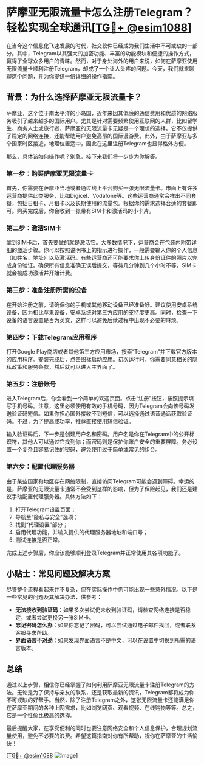# 萨摩亚无限流量卡怎么注册Telegram？轻松实现全球通讯[[TG💪+ @esim1088](https://t.me/s/esim1088)]

在当今这个信息化飞速发展的时代，社交软件已经成为我们生活中不可或缺的一部分。其中，Telegram以其强大的加密功能、丰富的功能模块和便捷的操作方式，赢得了全球众多用户的青睐。然而，对于身处海外的用户来说，如何在萨摩亚使用无限流量卡顺利注册Telegram，却成了一个让人头疼的问题。今天，我们就来聊聊这个问题，并为你提供一份详细的操作指南。

## 背景：为什么选择萨摩亚无限流量卡？

萨摩亚，这个位于南太平洋的小岛国，近年来因其低廉的通信费用和优质的网络服务吸引了越来越多的国际用户。尤其是针对需要频繁使用互联网的人群，比如留学生、商务人士或旅行者，萨摩亚的无限流量卡无疑是一个理想的选择。它不仅提供了稳定的网络连接，还能帮助用户避免高昂的国际漫游费。此外，由于萨摩亚与多个国家时区接近，地理位置适中，因此在这里注册Telegram也显得格外方便。

那么，具体该如何操作呢？别急，接下来我们将一步步为你解答。

### 第一步：购买萨摩亚无限流量卡

首先，你需要在萨摩亚当地或者通过线上平台购买一张无限流量卡。市面上有许多运营商提供此类服务，比如Digicel、Vodafone等。这些运营商通常会推出不同套餐，包括日租卡、月租卡以及长期使用的流量包。根据你的需求选择合适的套餐即可。购买完成后，你会收到一张带有SIM卡和激活码的小卡片。

### 第二步：激活SIM卡

拿到SIM卡后，首先要做的就是激活它。大多数情况下，运营商会在包装内附带详细的激活步骤。你可以按照说明书上的指示进行操作，一般需要输入你的个人信息（如姓名、地址）以及激活码。有些运营商还可能要求你上传身份证件的照片以完成身份验证。确保所有信息准确无误后提交，等待几分钟到几个小时不等，SIM卡就会被成功激活并开始计费。

### 第三步：准备注册所需的设备

在开始注册之前，请确保你的手机或其他移动设备已经准备好。建议使用安卓系统设备，因为相比苹果设备，安卓系统对第三方应用的支持度更高。同时，检查一下设备的语言设置是否为英文，这样可以避免后续过程中出现不必要的麻烦。

### 第四步：下载Telegram应用程序

打开Google Play商店或者其他第三方应用市场，搜索“Telegram”并下载官方版本的应用程序。安装完成后，点击图标启动应用。初次运行时，你需要同意相关的隐私政策和服务条款，然后就可以进入主界面了。

### 第五步：注册账号

进入Telegram后，你会看到一个简单的欢迎页面。点击“注册”按钮，按照提示填写手机号码。注意，这里必须使用有效的手机号码，因为Telegram会向该号码发送验证码短信。如果你担心国外接收不到短信，可以选择通过语音通话获取验证码。不过，为了提高成功率，推荐直接使用短信验证。

输入验证码后，下一步是创建用户名和密码。用户名是你在Telegram中的公开标识符，其他人可以通过它找到你；而密码则是保护你账户安全的重要屏障。务必设置一个复杂且容易记住的密码，避免使用过于简单或常见的组合。

### 第六步：配置代理服务器

由于某些国家和地区存在网络限制，直接访问Telegram可能会遇到障碍。幸运的是，萨摩亚的无限流量卡通常不会受到这样的影响，但为了保险起见，我们还是建议手动配置代理服务器。具体方法如下：

1. 打开Telegram设置页面；
2. 导航至“隐私与安全”选项；
3. 找到“代理设置”部分；
4. 启用代理功能，并输入提供的代理服务器地址和端口号；
5. 测试连接是否正常。

完成上述步骤后，你应该能够顺利登录Telegram并正常使用其各项功能了。

## 小贴士：常见问题及解决方案

尽管整个流程看起来并不复杂，但在实际操作中仍可能出现一些意外情况。以下是一些常见的问题及其解决办法，供参考：

- **无法接收到验证码**：如果多次尝试仍未收到验证码，请检查网络连接是否稳定，或者尝试更换另一张SIM卡。
- **忘记密码怎么办**：如果你忘记了密码，可以尝试通过电子邮件找回，或者联系客服寻求帮助。
- **界面语言不对劲**：如果发现界面语言不是中文，可以在设置中切换到所需的语言版本。

## 总结

通过以上步骤，相信你已经掌握了如何利用萨摩亚无限流量卡注册Telegram的方法。无论是为了保持与亲友的联系，还是获取最新的资讯，Telegram都将成为你不可或缺的好帮手。当然，除了注册Telegram之外，这张无限流量卡还能满足你在萨摩亚期间的各种上网需求，比如浏览网页、观看视频、在线购物等等。总之，它是一个性价比极高的选择。

最后提醒大家，在享受便利的同时也要注意网络安全和个人信息保护，合理规划流量使用，避免不必要的浪费。希望这篇指南对你有所帮助，祝你在萨摩亚的生活愉快！

[[TG💪+ @esim1088](https://t.me/s/esim1088) ![Image](https://i.postimg.cc/4NQfJmqS/Snipaste-2025-05-13-00-14-12.png)]